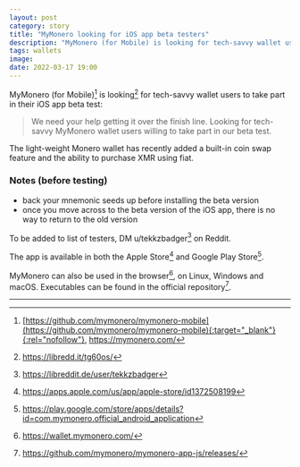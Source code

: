 ```yaml
---
layout: post
category: story
title: "MyMonero looking for iOS app beta testers"
description: "MyMonero (for Mobile) is looking for tech-savvy wallet users to take part in their iOS app beta test."
tags: wallets
image: 
date: 2022-03-17 19:00
---
```


MyMonero (for Mobile)[^1] is looking[^2] for tech-savvy wallet users to take part in their iOS app beta test:

> We need your help getting it over the finish line. Looking for tech-savvy MyMonero wallet users willing to take part in our beta test. 

The light-weight Monero wallet has recently added a built-in coin swap feature and the ability to purchase XMR using fiat.

### Notes (before testing)

- back your mnemonic seeds up before installing the beta version
- once you move across to the beta version of the iOS app, there is no way to return to the old version

To be added to list of testers, DM u/tekkzbadger[^3] on Reddit.

The app is available in both the Apple Store[^4] and Google Play Store[^5]. 

MyMonero can also be used in the browser[^6], on Linux, Windows and macOS. Executables can be found in the official repository[^7].

---

[^1]: [https://github.com/mymonero/mymonero-mobile](https://github.com/mymonero/mymonero-mobile){:target="_blank"}{:rel="nofollow"}, https://mymonero.com/
[^2]: https://libredd.it/tg60os/
[^3]: https://libreddit.de/user/tekkzbadger
[^4]: https://apps.apple.com/us/app/apple-store/id1372508199
[^5]: https://play.google.com/store/apps/details?id=com.mymonero.official_android_application
[^6]: https://wallet.mymonero.com/
[^7]: https://github.com/mymonero/mymonero-app-js/releases/
